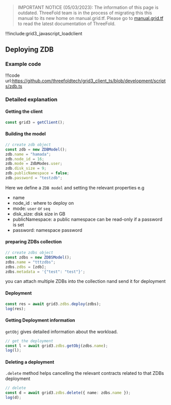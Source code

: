 > IMPORTANT NOTICE (05/03/2023): 
The information of this page is outdated. ThreeFold team is in the process of migrating this this manual to its new home on manual.grid.tf. Please go to [manual.grid.tf](https://manual.grid.tf/) to read the latest documentation of ThreeFold.

!!!include:grid3_javascript_loadclient

## Deploying ZDB

### Example code

!!!code url:https://github.com/threefoldtech/grid3_client_ts/blob/development/scripts/zdb.ts


### Detailed explanation

#### Getting the client

```typescript
const grid3 = getClient();
```

#### Building the model

```typescript
// create zdb object
const zdb = new ZDBModel();
zdb.name = "hamada";
zdb.node_id = 16;
zdb.mode = ZdbModes.user;
zdb.disk_size = 9;
zdb.publicNamespace = false;
zdb.password = "testzdb";
```

Here we define a `ZDB model` and setting the relevant properties e.g 
- name
- node_id : where to deploy on
- mode: `user` or `seq`
- disk_size: disk size in GB
- publicNamespace: a public namespace can be read-only if a password is set
- password: namespace password


#### preparing ZDBs collection
```typescript
// create zdbs object
const zdbs = new ZDBSModel();
zdbs.name = "tttzdbs";
zdbs.zdbs = [zdb];
zdbs.metadata = '{"test": "test"}';

```
you can attach multiple ZDBs into the collection nand send it for deployment



#### Deployment


```typescript
const res = await grid3.zdbs.deploy(zdbs);
log(res);
```


#### Getting Deployment information

`getObj` gives detailed information about the workload.

```typescript
// get the deployment
const l = await grid3.zdbs.getObj(zdbs.name);
log(l);
```


#### Deleting a deployment

`.delete` method helps cancelling the relevant contracts related to that ZDBs deployment

```typescript
// delete
const d = await grid3.zdbs.delete({ name: zdbs.name });
log(d);
```

